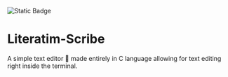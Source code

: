 ![Static Badge](https://img.shields.io/badge/Project%20-%20Literatim%20Scribe%20-purple?style=for-the-badge)


# Literatim-Scribe
A simple text editor 📝 made entirely in C language allowing for text editing right inside the terminal.
